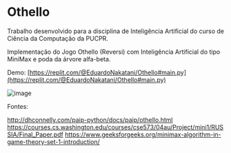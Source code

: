 # Othello

Trabalho desenvolvido para a disciplina de Inteligência Artificial do curso de Ciência da Computação da PUCPR.


Implementação do Jogo Othello (Reversi) com Inteligência Artificial do tipo MiniMax e poda da árvore alfa-beta.

Demo: [https://replit.com/@EduardoNakatani/Othello#main.py](https://replit.com/@EduardoNakatani/Othello#main.py)

![image](https://user-images.githubusercontent.com/55983395/167923312-3b82d79e-924d-4664-bb68-b9d954af5ca8.png)



Fontes:


http://dhconnelly.com/paip-python/docs/paip/othello.html
https://courses.cs.washington.edu/courses/cse573/04au/Project/mini1/RUSSIA/Final_Paper.pdf
https://www.geeksforgeeks.org/minimax-algorithm-in-game-theory-set-1-introduction/
